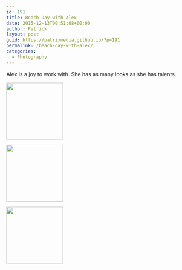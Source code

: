 ```yaml
---
id: 191
title: Beach Day with Alex
date: 2015-12-13T00:51:08+00:00
author: Patrick
layout: post
guid: https://patrixmedia.github.io/?p=191
permalink: /beach-day-with-alex/
categories:
  - Photography
---
```

Alex is a joy to work with. She has as many looks as she has talents.

<div id='gallery-3' class='gallery galleryid-191 gallery-columns-3 gallery-size-thumbnail'>
  <dl class='gallery-item'>
    <dt class='gallery-icon portrait'>
      <a href='https://patrixmedia.github.io/wp-content/uploads/2015/05/Alex-hair.jpg'><img width="150" height="150" src="https://patrixmedia.github.io/wp-content/uploads/2015/05/Alex-hair-150x150.jpg" class="attachment-thumbnail size-thumbnail" alt="" srcset="https://patrixmedia.github.io/wp-content/uploads/2015/05/Alex-hair-150x150.jpg 150w, https://patrixmedia.github.io/wp-content/uploads/2015/05/Alex-hair-180x180.jpg 180w, https://patrixmedia.github.io/wp-content/uploads/2015/05/Alex-hair-300x300.jpg 300w" sizes="(max-width: 150px) 100vw, 150px" /></a>
    </dt>
  </dl>
  
  <dl class='gallery-item'>
    <dt class='gallery-icon portrait'>
      <a href='https://patrixmedia.github.io/wp-content/uploads/2015/05/Alex-2.jpg'><img width="150" height="150" src="https://patrixmedia.github.io/wp-content/uploads/2015/05/Alex-2-150x150.jpg" class="attachment-thumbnail size-thumbnail" alt="" srcset="https://patrixmedia.github.io/wp-content/uploads/2015/05/Alex-2-150x150.jpg 150w, https://patrixmedia.github.io/wp-content/uploads/2015/05/Alex-2-180x180.jpg 180w, https://patrixmedia.github.io/wp-content/uploads/2015/05/Alex-2-300x300.jpg 300w, https://patrixmedia.github.io/wp-content/uploads/2015/05/Alex-2-600x600.jpg 600w" sizes="(max-width: 150px) 100vw, 150px" /></a>
    </dt>
  </dl>
  
  <dl class='gallery-item'>
    <dt class='gallery-icon landscape'>
      <a href='https://patrixmedia.github.io/wp-content/uploads/2015/05/Alex.jpg'><img width="150" height="150" src="https://patrixmedia.github.io/wp-content/uploads/2015/05/Alex-150x150.jpg" class="attachment-thumbnail size-thumbnail" alt="" srcset="https://patrixmedia.github.io/wp-content/uploads/2015/05/Alex-150x150.jpg 150w, https://patrixmedia.github.io/wp-content/uploads/2015/05/Alex-180x180.jpg 180w, https://patrixmedia.github.io/wp-content/uploads/2015/05/Alex-300x300.jpg 300w, https://patrixmedia.github.io/wp-content/uploads/2015/05/Alex-600x600.jpg 600w" sizes="(max-width: 150px) 100vw, 150px" /></a>
    </dt>
  </dl>
  
  <br style="clear: both" />
</div>
